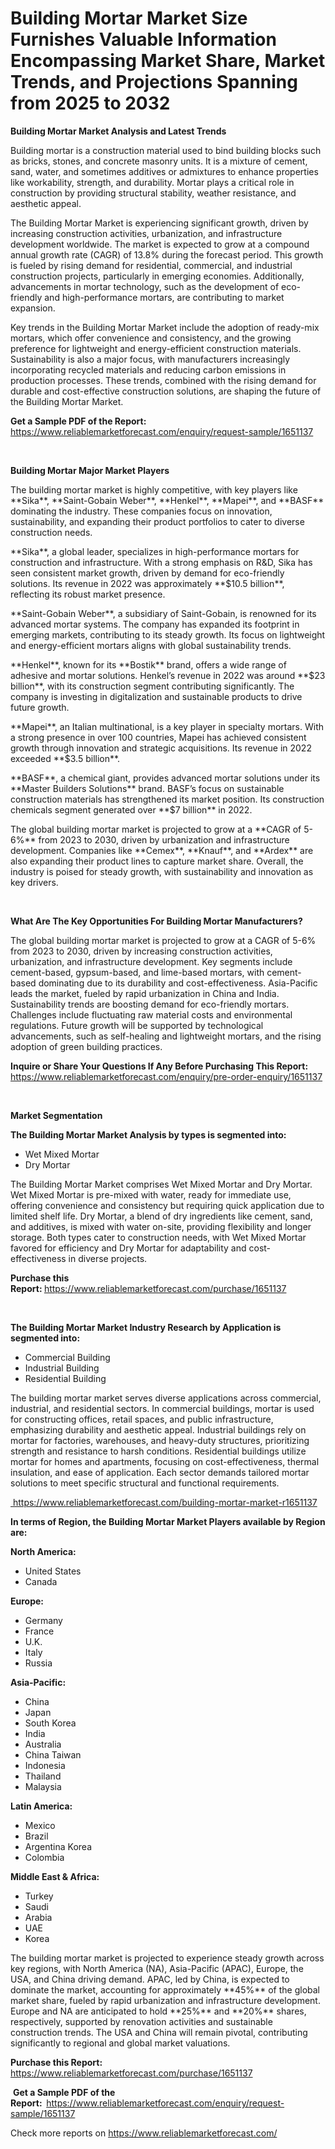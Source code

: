 <p><h1>Building Mortar Market Size Furnishes Valuable Information Encompassing Market Share, Market Trends, and Projections Spanning from 2025 to 2032</h1></p><p><strong>Building Mortar Market Analysis and Latest Trends</strong></p>
<p><p>Building mortar is a construction material used to bind building blocks such as bricks, stones, and concrete masonry units. It is a mixture of cement, sand, water, and sometimes additives or admixtures to enhance properties like workability, strength, and durability. Mortar plays a critical role in construction by providing structural stability, weather resistance, and aesthetic appeal.</p><p>The Building Mortar Market is experiencing significant growth, driven by increasing construction activities, urbanization, and infrastructure development worldwide. The market is expected to grow at a compound annual growth rate (CAGR) of 13.8% during the forecast period. This growth is fueled by rising demand for residential, commercial, and industrial construction projects, particularly in emerging economies. Additionally, advancements in mortar technology, such as the development of eco-friendly and high-performance mortars, are contributing to market expansion.</p><p>Key trends in the Building Mortar Market include the adoption of ready-mix mortars, which offer convenience and consistency, and the growing preference for lightweight and energy-efficient construction materials. Sustainability is also a major focus, with manufacturers increasingly incorporating recycled materials and reducing carbon emissions in production processes. These trends, combined with the rising demand for durable and cost-effective construction solutions, are shaping the future of the Building Mortar Market.</p></p>
<p><strong>Get a Sample PDF of the Report:&nbsp;</strong> <a href="https://www.reliablemarketforecast.com/enquiry/request-sample/1651137?utm_campaign=1169&utm_medium=2&utm_source=Github&utm_content=ia&utm_term=25012025&utm_id=building-mortar">https://www.reliablemarketforecast.com/enquiry/request-sample/1651137</a></p>
<p>&nbsp;</p>
<p><strong>Building Mortar Major Market Players</strong></p>
<p><p>The building mortar market is highly competitive, with key players like **Sika**, **Saint-Gobain Weber**, **Henkel**, **Mapei**, and **BASF** dominating the industry. These companies focus on innovation, sustainability, and expanding their product portfolios to cater to diverse construction needs.</p><p>**Sika**, a global leader, specializes in high-performance mortars for construction and infrastructure. With a strong emphasis on R&D, Sika has seen consistent market growth, driven by demand for eco-friendly solutions. Its revenue in 2022 was approximately **$10.5 billion**, reflecting its robust market presence.</p><p>**Saint-Gobain Weber**, a subsidiary of Saint-Gobain, is renowned for its advanced mortar systems. The company has expanded its footprint in emerging markets, contributing to its steady growth. Its focus on lightweight and energy-efficient mortars aligns with global sustainability trends.</p><p>**Henkel**, known for its **Bostik** brand, offers a wide range of adhesive and mortar solutions. Henkel’s revenue in 2022 was around **$23 billion**, with its construction segment contributing significantly. The company is investing in digitalization and sustainable products to drive future growth.</p><p>**Mapei**, an Italian multinational, is a key player in specialty mortars. With a strong presence in over 100 countries, Mapei has achieved consistent growth through innovation and strategic acquisitions. Its revenue in 2022 exceeded **$3.5 billion**.</p><p>**BASF**, a chemical giant, provides advanced mortar solutions under its **Master Builders Solutions** brand. BASF’s focus on sustainable construction materials has strengthened its market position. Its construction chemicals segment generated over **$7 billion** in 2022.</p><p>The global building mortar market is projected to grow at a **CAGR of 5-6%** from 2023 to 2030, driven by urbanization and infrastructure development. Companies like **Cemex**, **Knauf**, and **Ardex** are also expanding their product lines to capture market share. Overall, the industry is poised for steady growth, with sustainability and innovation as key drivers.</p></p>
<p>&nbsp;</p>
<p><strong>What Are The Key Opportunities For Building Mortar Manufacturers?</strong></p>
<p><p>The global building mortar market is projected to grow at a CAGR of 5-6% from 2023 to 2030, driven by increasing construction activities, urbanization, and infrastructure development. Key segments include cement-based, gypsum-based, and lime-based mortars, with cement-based dominating due to its durability and cost-effectiveness. Asia-Pacific leads the market, fueled by rapid urbanization in China and India. Sustainability trends are boosting demand for eco-friendly mortars. Challenges include fluctuating raw material costs and environmental regulations. Future growth will be supported by technological advancements, such as self-healing and lightweight mortars, and the rising adoption of green building practices.</p></p>
<p><strong>Inquire or Share Your Questions If Any Before Purchasing This Report:</strong> <a href="https://www.reliablemarketforecast.com/enquiry/pre-order-enquiry/1651137?utm_campaign=1169&utm_medium=2&utm_source=Github&utm_content=ia&utm_term=25012025&utm_id=building-mortar">https://www.reliablemarketforecast.com/enquiry/pre-order-enquiry/1651137</a></p>
<p>&nbsp;</p>
<p><strong>Market Segmentation</strong></p>
<p><strong>The Building Mortar Market Analysis by types is segmented into:</strong></p>
<p><ul><li>Wet Mixed Mortar</li><li>Dry Mortar</li></ul></p>
<p><p>The Building Mortar Market comprises Wet Mixed Mortar and Dry Mortar. Wet Mixed Mortar is pre-mixed with water, ready for immediate use, offering convenience and consistency but requiring quick application due to limited shelf life. Dry Mortar, a blend of dry ingredients like cement, sand, and additives, is mixed with water on-site, providing flexibility and longer storage. Both types cater to construction needs, with Wet Mixed Mortar favored for efficiency and Dry Mortar for adaptability and cost-effectiveness in diverse projects.</p></p>
<p><strong>Purchase this Report:&nbsp;</strong><a href="https://www.reliablemarketforecast.com/purchase/1651137?utm_campaign=1169&utm_medium=2&utm_source=Github&utm_content=ia&utm_term=25012025&utm_id=building-mortar">https://www.reliablemarketforecast.com/purchase/1651137</a></p>
<p>&nbsp;</p>
<p><strong>The Building Mortar Market Industry Research by Application is segmented into:</strong></p>
<p><ul><li>Commercial Building</li><li>Industrial Building</li><li>Residential Building</li></ul></p>
<p><p>The building mortar market serves diverse applications across commercial, industrial, and residential sectors. In commercial buildings, mortar is used for constructing offices, retail spaces, and public infrastructure, emphasizing durability and aesthetic appeal. Industrial buildings rely on mortar for factories, warehouses, and heavy-duty structures, prioritizing strength and resistance to harsh conditions. Residential buildings utilize mortar for homes and apartments, focusing on cost-effectiveness, thermal insulation, and ease of application. Each sector demands tailored mortar solutions to meet specific structural and functional requirements.</p></p>
<p><a href="https://www.reliablemarketforecast.com/building-mortar-market-r1651137?utm_campaign=1169&utm_medium=2&utm_source=Github&utm_content=ia&utm_term=25012025&utm_id=building-mortar">&nbsp;https://www.reliablemarketforecast.com/building-mortar-market-r1651137</a></p>
<p><strong>In terms of Region, the Building Mortar Market Players available by Region are:</strong></p>
<p>
    <p> <strong> North America: </strong>
        <ul>
            <li>United States</li>
            <li>Canada</li>
        </ul>
        </p> 
    <p> <strong> Europe: </strong>
        <ul>
            <li>Germany</li>
            <li>France</li>
            <li>U.K.</li>
            <li>Italy</li>
            <li>Russia</li>
        </ul>
        </p> 
    <p> <strong> Asia-Pacific: </strong>
        <ul>
            <li>China</li>
            <li>Japan</li>
            <li>South Korea</li>
            <li>India</li>
            <li>Australia</li>
            <li>China Taiwan</li>
            <li>Indonesia</li>
            <li>Thailand</li>
            <li>Malaysia</li>
        </ul>
        </p> 
    <p> <strong> Latin America: </strong>
        <ul>
            <li>Mexico</li>
            <li>Brazil</li>
            <li>Argentina Korea</li>
            <li>Colombia</li>
        </ul>
        </p> 
    <p> <strong> Middle East & Africa: </strong>
        <ul>
            <li>Turkey</li>
            <li>Saudi</li>
            <li>Arabia</li>
            <li>UAE</li>
            <li>Korea</li>
        </ul>
    </p>
    </p>
<p><p>The building mortar market is projected to experience steady growth across key regions, with North America (NA), Asia-Pacific (APAC), Europe, the USA, and China driving demand. APAC, led by China, is expected to dominate the market, accounting for approximately **45%** of the global market share, fueled by rapid urbanization and infrastructure development. Europe and NA are anticipated to hold **25%** and **20%** shares, respectively, supported by renovation activities and sustainable construction trends. The USA and China will remain pivotal, contributing significantly to regional and global market valuations.</p></p>
<p><strong>Purchase this Report: </strong><a href="https://www.reliablemarketforecast.com/purchase/1651137?utm_campaign=1169&utm_medium=2&utm_source=Github&utm_content=ia&utm_term=25012025&utm_id=building-mortar">https://www.reliablemarketforecast.com/purchase/1651137</a></p>
<p>&nbsp;<strong>Get a Sample PDF of the Report:&nbsp;&nbsp;</strong><a href="https://www.reliablemarketforecast.com/enquiry/request-sample/1651137?utm_campaign=1169&utm_medium=2&utm_source=Github&utm_content=ia&utm_term=25012025&utm_id=building-mortar">https://www.reliablemarketforecast.com/enquiry/request-sample/1651137</a></p>
<p><strong></strong></p>
<p>Check more reports on <a href="https://www.reliablemarketforecast.com/?utm_campaign=1169&utm_medium=2&utm_source=Github&utm_content=ia&utm_term=25012025&utm_id=building-mortar">https://www.reliablemarketforecast.com/</a></p>